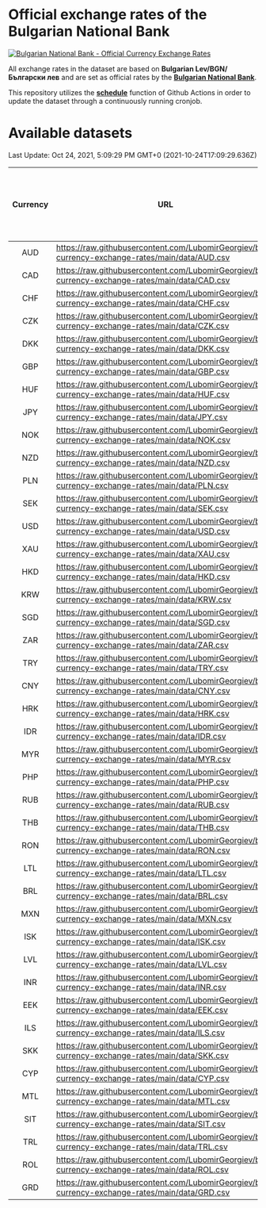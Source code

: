 # Official exchange rates of the Bulgarian National Bank

[![Bulgarian National Bank - Official Currency Exchange Rates](https://github.com/LubomirGeorgiev/bnb-currency-exchange-rates/actions/workflows/update-rates.yml/badge.svg?branch=main)](https://github.com/LubomirGeorgiev/bnb-currency-exchange-rates/actions/workflows/update-rates.yml)

All exchange rates in the dataset are based on **Bulgarian Lev/BGN/Български лев** and are set as official rates by the [**Bulgarian National Bank**](https://www.bnb.bg/Statistics/StExternalSector/StExchangeRates/StERForeignCurrencies/index.htm?toLang=_EN).

This repository utilizes the [**schedule**](https://docs.github.com/en/actions/reference/events-that-trigger-workflows) function of Github Actions in order to update the dataset through a continuously running cronjob.

# Available datasets

<!-- START LINKS (DO NOT EVER FU*ING DELETE THIS COMMENT FOR THE LOVE OF YOUR LIFE!!! IF YOU ARE CURIOS HOW IT WORKS, YOU CAN HAVE A LOOK AT ./src/updateReadme.ts) -->

Last Update: Oct 24, 2021, 5:09:29 PM GMT+0 (2021-10-24T17:09:29.636Z)

| Currency | URL                                                                                             | Number of records | Number of missing days that were filled in |
| :------: | ----------------------------------------------------------------------------------------------- | :---------------: | :----------------------------------------: |
|   AUD    | https://raw.githubusercontent.com/LubomirGeorgiev/bnb-currency-exchange-rates/main/data/AUD.csv |       7930        |                    2446                    |
|   CAD    | https://raw.githubusercontent.com/LubomirGeorgiev/bnb-currency-exchange-rates/main/data/CAD.csv |       7930        |                    2446                    |
|   CHF    | https://raw.githubusercontent.com/LubomirGeorgiev/bnb-currency-exchange-rates/main/data/CHF.csv |       7930        |                    2446                    |
|   CZK    | https://raw.githubusercontent.com/LubomirGeorgiev/bnb-currency-exchange-rates/main/data/CZK.csv |       7930        |                    2446                    |
|   DKK    | https://raw.githubusercontent.com/LubomirGeorgiev/bnb-currency-exchange-rates/main/data/DKK.csv |       7930        |                    2446                    |
|   GBP    | https://raw.githubusercontent.com/LubomirGeorgiev/bnb-currency-exchange-rates/main/data/GBP.csv |       7930        |                    2446                    |
|   HUF    | https://raw.githubusercontent.com/LubomirGeorgiev/bnb-currency-exchange-rates/main/data/HUF.csv |       7930        |                    2446                    |
|   JPY    | https://raw.githubusercontent.com/LubomirGeorgiev/bnb-currency-exchange-rates/main/data/JPY.csv |       7930        |                    2446                    |
|   NOK    | https://raw.githubusercontent.com/LubomirGeorgiev/bnb-currency-exchange-rates/main/data/NOK.csv |       7930        |                    2446                    |
|   NZD    | https://raw.githubusercontent.com/LubomirGeorgiev/bnb-currency-exchange-rates/main/data/NZD.csv |       7930        |                    2446                    |
|   PLN    | https://raw.githubusercontent.com/LubomirGeorgiev/bnb-currency-exchange-rates/main/data/PLN.csv |       7930        |                    2446                    |
|   SEK    | https://raw.githubusercontent.com/LubomirGeorgiev/bnb-currency-exchange-rates/main/data/SEK.csv |       7930        |                    2446                    |
|   USD    | https://raw.githubusercontent.com/LubomirGeorgiev/bnb-currency-exchange-rates/main/data/USD.csv |       7930        |                    2446                    |
|   XAU    | https://raw.githubusercontent.com/LubomirGeorgiev/bnb-currency-exchange-rates/main/data/XAU.csv |       7930        |                    2448                    |
|   HKD    | https://raw.githubusercontent.com/LubomirGeorgiev/bnb-currency-exchange-rates/main/data/HKD.csv |       7630        |                    2357                    |
|   KRW    | https://raw.githubusercontent.com/LubomirGeorgiev/bnb-currency-exchange-rates/main/data/KRW.csv |       7630        |                    2357                    |
|   SGD    | https://raw.githubusercontent.com/LubomirGeorgiev/bnb-currency-exchange-rates/main/data/SGD.csv |       7630        |                    2357                    |
|   ZAR    | https://raw.githubusercontent.com/LubomirGeorgiev/bnb-currency-exchange-rates/main/data/ZAR.csv |       7630        |                    2357                    |
|   TRY    | https://raw.githubusercontent.com/LubomirGeorgiev/bnb-currency-exchange-rates/main/data/TRY.csv |       6111        |                    1886                    |
|   CNY    | https://raw.githubusercontent.com/LubomirGeorgiev/bnb-currency-exchange-rates/main/data/CNY.csv |       5991        |                    1850                    |
|   HRK    | https://raw.githubusercontent.com/LubomirGeorgiev/bnb-currency-exchange-rates/main/data/HRK.csv |       5991        |                    1850                    |
|   IDR    | https://raw.githubusercontent.com/LubomirGeorgiev/bnb-currency-exchange-rates/main/data/IDR.csv |       5991        |                    1850                    |
|   MYR    | https://raw.githubusercontent.com/LubomirGeorgiev/bnb-currency-exchange-rates/main/data/MYR.csv |       5991        |                    1850                    |
|   PHP    | https://raw.githubusercontent.com/LubomirGeorgiev/bnb-currency-exchange-rates/main/data/PHP.csv |       5991        |                    1850                    |
|   RUB    | https://raw.githubusercontent.com/LubomirGeorgiev/bnb-currency-exchange-rates/main/data/RUB.csv |       5991        |                    1850                    |
|   THB    | https://raw.githubusercontent.com/LubomirGeorgiev/bnb-currency-exchange-rates/main/data/THB.csv |       5991        |                    1850                    |
|   RON    | https://raw.githubusercontent.com/LubomirGeorgiev/bnb-currency-exchange-rates/main/data/RON.csv |       5936        |                    1836                    |
|   LTL    | https://raw.githubusercontent.com/LubomirGeorgiev/bnb-currency-exchange-rates/main/data/LTL.csv |       5150        |                    1579                    |
|   BRL    | https://raw.githubusercontent.com/LubomirGeorgiev/bnb-currency-exchange-rates/main/data/BRL.csv |       5023        |                    1555                    |
|   MXN    | https://raw.githubusercontent.com/LubomirGeorgiev/bnb-currency-exchange-rates/main/data/MXN.csv |       5023        |                    1555                    |
|   ISK    | https://raw.githubusercontent.com/LubomirGeorgiev/bnb-currency-exchange-rates/main/data/ISK.csv |       4928        |                    1522                    |
|   LVL    | https://raw.githubusercontent.com/LubomirGeorgiev/bnb-currency-exchange-rates/main/data/LVL.csv |       4787        |                    1467                    |
|   INR    | https://raw.githubusercontent.com/LubomirGeorgiev/bnb-currency-exchange-rates/main/data/INR.csv |       4656        |                    1441                    |
|   EEK    | https://raw.githubusercontent.com/LubomirGeorgiev/bnb-currency-exchange-rates/main/data/EEK.csv |       3993        |                    1219                    |
|   ILS    | https://raw.githubusercontent.com/LubomirGeorgiev/bnb-currency-exchange-rates/main/data/ILS.csv |       3934        |                    1224                    |
|   SKK    | https://raw.githubusercontent.com/LubomirGeorgiev/bnb-currency-exchange-rates/main/data/SKK.csv |       2969        |                    911                     |
|   CYP    | https://raw.githubusercontent.com/LubomirGeorgiev/bnb-currency-exchange-rates/main/data/CYP.csv |       2903        |                    887                     |
|   MTL    | https://raw.githubusercontent.com/LubomirGeorgiev/bnb-currency-exchange-rates/main/data/MTL.csv |       2603        |                    798                     |
|   SIT    | https://raw.githubusercontent.com/LubomirGeorgiev/bnb-currency-exchange-rates/main/data/SIT.csv |       2539        |                    775                     |
|   TRL    | https://raw.githubusercontent.com/LubomirGeorgiev/bnb-currency-exchange-rates/main/data/TRL.csv |       1817        |                    558                     |
|   ROL    | https://raw.githubusercontent.com/LubomirGeorgiev/bnb-currency-exchange-rates/main/data/ROL.csv |       1694        |                    521                     |
|   GRD    | https://raw.githubusercontent.com/LubomirGeorgiev/bnb-currency-exchange-rates/main/data/GRD.csv |        359        |                    107                     |

<!-- END LINKS (DO NOT EVER FU*ING DELETE THIS COMMENT FOR THE LOVE OF YOUR LIFE!!! IF YOU ARE CURIOS HOW IT WORKS, YOU CAN HAVE A LOOK AT ./src/updateReadme.ts) -->
